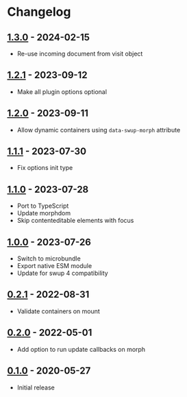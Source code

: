 # Changelog

## [1.3.0] - 2024-02-15

- Re-use incoming document from visit object

## [1.2.1] - 2023-09-12

- Make all plugin options optional

## [1.2.0] - 2023-09-11

- Allow dynamic containers using `data-swup-morph` attribute

## [1.1.1] - 2023-07-30

- Fix options init type

## [1.1.0] - 2023-07-28

- Port to TypeScript
- Update morphdom
- Skip contenteditable elements with focus

## [1.0.0] - 2023-07-26

- Switch to microbundle
- Export native ESM module
- Update for swup 4 compatibility

## [0.2.1] - 2022-08-31

- Validate containers on mount

## [0.2.0] - 2022-05-01

- Add option to run update callbacks on morph

## [0.1.0] - 2020-05-27

- Initial release

[1.3.0]: https://github.com/swup-morph-plugin/releases/tag/1.3.0
[1.2.1]: https://github.com/swup-morph-plugin/releases/tag/1.2.1
[1.2.0]: https://github.com/swup-morph-plugin/releases/tag/1.2.0
[1.1.1]: https://github.com/swup-morph-plugin/releases/tag/1.1.1
[1.1.0]: https://github.com/swup-morph-plugin/releases/tag/1.1.0
[1.0.0]: https://github.com/swup-morph-plugin/releases/tag/1.0.0
[0.2.1]: https://github.com/swup-morph-plugin/releases/tag/0.2.1
[0.2.0]: https://github.com/swup-morph-plugin/releases/tag/0.2.0
[0.1.0]: https://github.com/swup-morph-plugin/releases/tag/0.1.0
